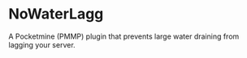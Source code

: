 # NoWaterLagg
A Pocketmine (PMMP) plugin that prevents large water draining from lagging your server.
